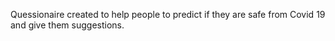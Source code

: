 Quessionaire created to help people to predict if they are safe from Covid 19 and give them suggestions.
